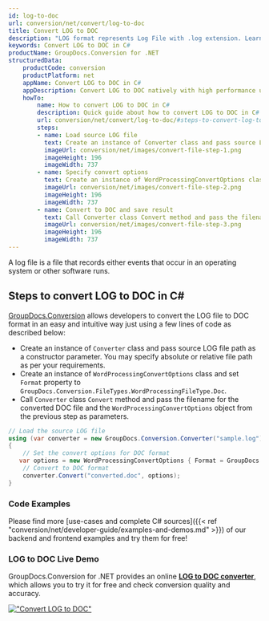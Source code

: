 ```yaml
---
id: log-to-doc
url: conversion/net/convert/log-to-doc
title: Convert LOG to DOC
description: "LOG format represents Log File with .log extension. Learn how to convert LOG to DOC file programmatically in C# language using GroupDocs.Conversion for .NET library."
keywords: Convert LOG to DOC in C#
productName: GroupDocs.Conversion for .NET
structuredData:
    productCode: conversion
    productPlatform: net
    appName: Convert LOG to DOC in C#
    appDescription: Convert LOG to DOC natively with high performance using C# language and server side GroupDocs.Conversion for .NET APIs, without the use of any software like Microsoft or Open Office.
    howTo:
        name: How to convert LOG to DOC in C# 
        description: Quick guide about how to convert LOG to DOC in C# with high performance and accuracy.
        url: conversion/net/convert/log-to-doc/#steps-to-convert-log-to-doc-in-c
        steps:
        - name: Load source LOG file 
          text: Create an instance of Converter class and pass source LOG file path as a constructor parameter. You may specify absolute or relative file path as per your requirements. 
          imageUrl: conversion/net/images/convert-file-step-1.png
          imageHeight: 196
          imageWidth: 737
        - name: Specify convert options 
          text: Create an instance of WordProcessingConvertOptions class.
          imageUrl: conversion/net/images/convert-file-step-2.png
          imageHeight: 196
          imageWidth: 737
        - name: Convert to DOC and save result 
          text: Call Converter class Convert method and pass the filename for the converted HTML file and the WordProcessingConvertOptions object from the previous step as parameters.
          imageUrl: conversion/net/images/convert-file-step-3.png
          imageHeight: 196
          imageWidth: 737
---
```


A log file is a file that records either events that occur in an operating system or other software runs.

## Steps to convert LOG to DOC in C#

[GroupDocs.Conversion](https://products.groupdocs.com/conversion/net) allows developers to convert the LOG file to DOC format in an easy and intuitive way just using a few lines of code as described below:

* Create an instance of `Converter` class and pass source LOG file path as a constructor parameter. You may specify absolute or relative file path as per your requirements. 
* Create an instance of `WordProcessingConvertOptions` class and set `Format` property to `GroupDocs.Conversion.FileTypes.WordProcessingFileType.Doc`.
* Call `Converter` class `Convert` method and pass the filename for the converted DOC file and the `WordProcessingConvertOptions` object from the previous step as parameters.

```csharp
// Load the source LOG file
using (var converter = new GroupDocs.Conversion.Converter("sample.log"))
{
    // Set the convert options for DOC format
   var options = new WordProcessingConvertOptions { Format = GroupDocs.Conversion.FileTypes.WordProcessingFileType.Doc };
    // Convert to DOC format
    converter.Convert("converted.doc", options);
}
```

### Code Examples

Please find more [use-cases and complete C# sources]({{< ref "conversion/net/developer-guide/examples-and-demos.md" >}}) of our backend and frontend examples and try them for free!

### LOG to DOC Live Demo

GroupDocs.Conversion for .NET provides an online [**LOG to DOC converter**](https://products.groupdocs.app/conversion/log-to-doc), which allows you to try it for free and check conversion quality and accuracy.

[!["Convert LOG to DOC"](conversion/net/images/convert-to-doc/convert-log-to-doc.png)](https://products.groupdocs.app/conversion/log-to-doc)